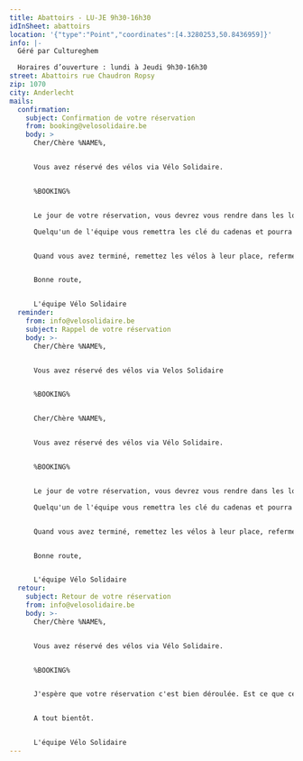 ```yaml
---
title: Abattoirs - LU-JE 9h30-16h30
idInSheet: abattoirs
location: '{"type":"Point","coordinates":[4.3280253,50.8436959]}'
info: |-
  Géré par Cultureghem

  Horaires d’ouverture : lundi à Jeudi 9h30-16h30
street: Abattoirs rue Chaudron Ropsy
zip: 1070
city: Anderlecht
mails:
  confirmation:
    subject: Confirmation de votre réservation
    from: booking@velosolidaire.be
    body: >
      Cher/Chère %NAME%,


      Vous avez réservé des vélos via Vélo Solidaire.


      %BOOKING%


      Le jour de votre réservation, vous devrez vous rendre dans les locaux de Cultureghem (à gauche de l'entrée avec les 2 taureaux) et demander l'accès aux vélos solidaires en mentionnant votre nom et votre association. 

      Quelqu'un de l'équipe vous remettra les clé du cadenas et pourra vous accompagner au garage dans lequel se trouvent les vélos si c'est la première fois que vous venez. Ce garage est situé dans les caves, c'est un peu impressionnant au début. Il vous suffira alors de sélectionner les vélos appropriés à votre activité. N'oubliez pas en partant de bien refermer le volet et éteindre la lumière. 


      Quand vous avez terminé, remettez les vélos à leur place, refermez le garage et rendez les clés à l'équipe de Cultureghem. Si un vélo était défectueux, rangez le dans l'espace prévu à cet effet et dites le nous!


      Bonne route, 


      L'équipe Vélo Solidaire
  reminder:
    from: info@velosolidaire.be
    subject: Rappel de votre réservation
    body: >-
      Cher/Chère %NAME%,


      Vous avez réservé des vélos via Velos Solidaire


      %BOOKING%


      Cher/Chère %NAME%,


      Vous avez réservé des vélos via Vélo Solidaire.


      %BOOKING%


      Le jour de votre réservation, vous devrez vous rendre dans les locaux de Cultureghem (à gauche de l'entrée avec les 2 taureaux) et demander l'accès aux vélos solidaires en mentionnant votre nom et votre association. 

      Quelqu'un de l'équipe vous remettra les clé du cadenas et pourra vous accompagner au garage dans lequel se trouvent les vélos si c'est la première fois que vous venez. Ce garage est situé dans les caves, c'est un peu impressionnant au début. Il vous suffira alors de sélectionner les vélos appropriés à votre activité. N'oubliez pas en partant de bien refermer le volet et éteindre la lumière. 


      Quand vous avez terminé, remettez les vélos à leur place, refermez le garage et rendez les clés à l'équipe de Cultureghem. Si un vélo était défectueux, rangez le dans l'espace prévu à cet effet et dites le nous!


      Bonne route, 


      L'équipe Vélo Solidaire
  retour:
    subject: Retour de votre réservation
    from: info@velosolidaire.be
    body: >-
      Cher/Chère %NAME%,


      Vous avez réservé des vélos via Vélo Solidaire.


      %BOOKING%


      J'espère que votre réservation c'est bien déroulée. Est ce que certains vélos ont été endommagés? Veuillez dans ce cas nous transmettre par retour de cet Email les numéros des vélos endommagés (ils commencent par SFL ou ETK) ainsi que les problèmes détectés pour que nous puissions au plus vite les réparer. 


      A tout bientôt.


      L'équipe Vélo Solidaire
---
```

<!--StartFragment--



| ID         | Marque       | Modele        | Taille | Couleur | Vitesses   |
| ---------- | ------------ | ------------- | ------ | ------- | ---------- |
| SFL22-094C | Rambler      | Vélo de ville | M      | Vert    |            |
| SFL22-116C | Vedette      | Vélo de ville | M      | Vert    | 3x Sturmey |
| SFL22-117C | Gouden Leeuw | Vélo de ville | M      | Bleu    | 3x Sturmey |
| SFL22-118C | Peugeot      | Vélo de ville | M      | Vert    | 3x Sturmey |
| SFL22-122C | Kynast       | Vélo de ville | M      | Vert    | 3x Sturmey |
| SFL22-124C | Gerdino      | Vélo de ville | M      | Bleu    | 3x Sturmey |
| SFL22-125C | Raleigh      | Vélo de ville | M      | Noir    | 3x Sturmey |
| Etk22-001  |              | Vélo de ville | L      | Bleu    |            |
| Etk22-002  | Decathlon    | Vélo de ville | S      | Rouge   |            |
| Etk22-003  | British      | Vélo de ville | S      | Mauve   |            |
| Etk22-004  | Emile        | Vélo de ville | S      | Bleu    |            |
| Etk22-005  | Digit        | Vélo de ville | S      | Gris    |            |
| Etk22-006  | Orbis        | Vélo de ville | S      | Blanc   |            |
| Etk22-007  | Btwin        | Vélo de ville | S      | Gris    |            |
| Etk22-008  | Orbis        | Vélo de ville | S      | Gris    |            |